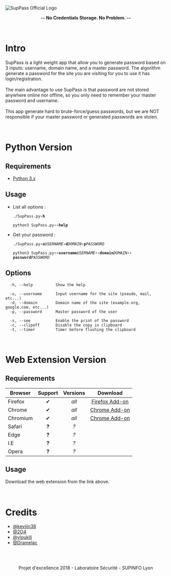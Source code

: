 ![SupPass Official 
Logo](https://github.com/keviiin38/SupPass/blob/master/SupPass-WebExtension/img/logos/SupPass_Official_Logo.png)


<p align="center"><b>-- No Credentials Storage. No Problem. --</b></p>

<br>

# Intro

SupPass is a light weight app that allow you to generate password based on 3 inputs: username, domain name, and a master password.
The algorithm generate a password for the site you are visiting for you to use it has login/registration.
<br><br>
The main advantage to use SupPass is that password are not stored anywhere online nor offline, so you only need to remember your master password and username.
<br><br>
This app generate hard to brute-force/guess passwords, but we are NOT responsible if your master password or generated passwords are stolen.
  
<br>

# Python Version #

## Requirements ##

- [Python 3.x](https://www.python.org/downloads/)


## Usage ##
- List all options :

  `./SupPass.py`**`-h`**
  
  `python3 SupPass.py`**`--help`**
  
- Get your password :

  `./SupPass.py`**`-u`**_`USERNAME`_**`-d`**_`DOMAIN`_**`-p`**_`PASSWORD`_
  
  `python3 SupPass.py`**`--username`**_`USERNAME`_**`--domain`**_`DOMAIN`_**`--password`**_`PASSWORD`_

## Options ##

```
  -h, --help          Show the help
  
  -u, --username      Input username for the site (pseudo, mail, etc...)
  -d, --domain        Domain name of the site (example.org, google.com, etc...)
  -p, --password      Master password of the user
  
  -s, --see           Enable the print of the password
  -c, --clipoff       Disable the copy in clipboard
  -t, --timer         Timer before flushing the clipboard
```

<br>

# Web Extension Version #

## Requierements ##

| Browser | Support | Versions | Download |
| ------- | :-----: | :------: | :------: |
| Firefox | ✔ | _all_ | [Firefox Add-on](https://addons.mozilla.org/en-US/firefox/addon/suppass/) |
| Chrome | ✔ | _all_ | [Chrome Add-on](https://chrome.google.com/webstore/detail/suppass/fklgepdjmpjieiaimccffgplclogcbbf) |
| Chromium | ✔ | _all_ | [Chrome Add-on](https://chrome.google.com/webstore/detail/suppass/fklgepdjmpjieiaimccffgplclogcbbf) |
| Safari | **?** | _?_ | |
| Edge | **?** | _?_ | |
| I.E | **?** | _?_ | |
| Opera | **?** | _?_ | |

## Usage ##

Download the web extension from the link above.

<br>

# Credits

- [@keviiin38](https://github.com/keviiin38)
- [@2O4](https://github.com/2O4)
- [@yloukili](https://github.com/yloukili)
- [@Dramelac](https://github.com/Dramelac)

<br>
<br>

<p align="center">Projet d'excellence 2018 - Laboratoire Sécurité - SUPINFO Lyon
